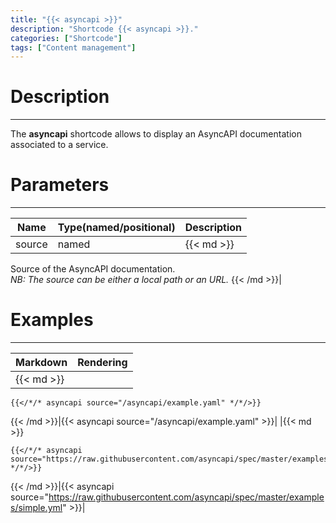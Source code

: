 ```yaml
---
title: "{{< asyncapi >}}"
description: "Shortcode {{< asyncapi >}}."
categories: ["Shortcode"]
tags: ["Content management"]
---
```


# Description
---

The **asyncapi** shortcode allows to display an AsyncAPI documentation associated to a service.

# Parameters
---

| Name | Type(named/positional) | Description |
| ---- | ---------------------- | ----------- |
| source | named |{{< md >}}
Source of the AsyncAPI documentation.  
*NB: The source can be either a local path or an URL.*
{{< /md >}}|

# Examples
---

| Markdown | Rendering |
| -------- | --------- |
|{{< md >}}
```
{{</*/* asyncapi source="/asyncapi/example.yaml" */*/>}}
```
{{< /md >}}|{{< asyncapi source="/asyncapi/example.yaml" >}}|
|{{< md >}}
```
{{</*/* asyncapi source="https://raw.githubusercontent.com/asyncapi/spec/master/examples/simple.yml" */*/>}}
```
{{< /md >}}|{{< asyncapi source="https://raw.githubusercontent.com/asyncapi/spec/master/examples/simple.yml" >}}|
